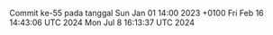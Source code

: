 Commit ke-55 pada tanggal Sun Jan 01 14:00 2023 +0100
Fri Feb 16 14:43:06 UTC 2024
Mon Jul  8 16:13:37 UTC 2024
